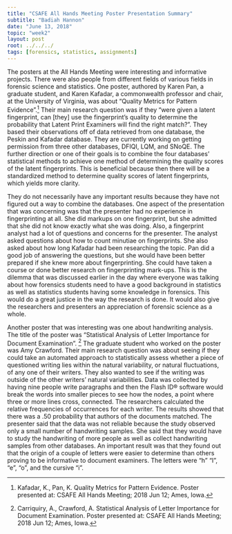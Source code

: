 ```yaml
---
title: "CSAFE All Hands Meeting Poster Presentation Summary"
subtitle: "Badiah Hannon"
date: "June 13, 2018"
topic: "week2"
layout: post
root: ../../../
tags: [forensics, statistics, assignments]
---
```



  The posters at the All Hands Meeting were interesting and informative projects. There were also people from different fields of various fields in forensic science and statistics.  One poster, authored by   Karen Pan, a graduate student, and Karen Kafadar, a commonwealth professor and chair, at the University of Virginia, was about “Quality Metrics for Pattern Evidence”.[^1] Their main research question was if they “were given a latent fingerprint, can [they] use the fingerprint’s quality to determine the probability that Latent Print Examiners will find the right match?”. They based their observations off of data retrieved from one database, the Peskin and Kafadar database. They are currently working on getting permission from three other databases, DFIQI, LQM, and SNoQE. The further direction or one of their goals is to combine the four databases’ statistical methods to achieve one method of determining the quality scores of the latent fingerprints. This is beneficial because then there will be a standardized method to determine quality scores of latent fingerprints, which yields more clarity. 
  
  They do not necessarily have any important results because they have not figured out a way to combine the databases. One aspect of the presentation that was concerning was that the presenter had no experience in fingerprinting at all. She did markups on one fingerprint, but she admitted that she did not know exactly what she was doing. Also, a fingerprint analyst had a lot of questions and concerns for the presenter. The analyst asked questions about how to count minutiae on fingerprints. She also asked about how long Kafadar had been researching the topic. Pan did a good job of answering the questions, but she would have been better prepared if she knew more about fingerprinting. She could have taken a course or done better research on fingerprinting mark-ups. This is the dilemma that was discussed earlier in the day where everyone was talking about how forensics students need to have a good background in statistics as well as statistics students having some knowledge in forensics. This would do a great justice in the way the research is done. It would also give the researchers and presenters an appreciation of forensic science as a whole. 


  Another poster that was interesting was one about handwriting analysis. The title of the poster was “Statistical Analysis of Letter Importance for Document Examination”. [^2] The graduate student who worked on the poster was Amy Crawford. Their main research question was about seeing if they could take an automated approach to statistically assess whether a piece of questioned writing lies within the natural variability, or natural fluctuations, of any one of their writers. They also wanted to see if the writing was outside of the other writers’ natural variabilities. Data was collected by having nine people write paragraphs and then the Flash ID® software would break the words into smaller pieces to see how the nodes, a point where three or more lines cross, connected. The researchers calculated the relative frequencies of occurrences for each writer. The results showed that there was a .50 probability that authors of the documents matched. The presenter said that the data was not reliable because the study observed only a small number of handwriting samples. She said that they would have to study the handwriting of more people as well as collect handwriting samples from other databases. An important result was that they found out that the origin of a couple of letters were easier to determine than others proving to be informative to document examiners. The letters were “h” “I”, “e”, “o”, and the cursive “i”.
  
[^1]: Kafadar, K., Pan, K. Quality Metrics for Pattern Evidence. Poster presented at: CSAFE All Hands Meeting; 2018 Jun 12; Ames, Iowa. 

[^2]: Carriquiry, A., Crawford, A. Statistical Analysis of Letter Importance for Document Examination. Poster presented at: CSAFE All Hands Meeting; 2018 Jun 12; Ames, Iowa. 
